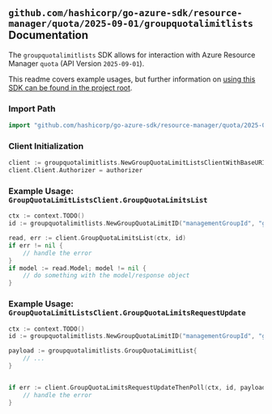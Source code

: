 
## `github.com/hashicorp/go-azure-sdk/resource-manager/quota/2025-09-01/groupquotalimitlists` Documentation

The `groupquotalimitlists` SDK allows for interaction with Azure Resource Manager `quota` (API Version `2025-09-01`).

This readme covers example usages, but further information on [using this SDK can be found in the project root](https://github.com/hashicorp/go-azure-sdk/tree/main/docs).

### Import Path

```go
import "github.com/hashicorp/go-azure-sdk/resource-manager/quota/2025-09-01/groupquotalimitlists"
```


### Client Initialization

```go
client := groupquotalimitlists.NewGroupQuotaLimitListsClientWithBaseURI("https://management.azure.com")
client.Client.Authorizer = authorizer
```


### Example Usage: `GroupQuotaLimitListsClient.GroupQuotaLimitsList`

```go
ctx := context.TODO()
id := groupquotalimitlists.NewGroupQuotaLimitID("managementGroupId", "groupQuotaName", "resourceProviderName", "groupQuotaLimitName")

read, err := client.GroupQuotaLimitsList(ctx, id)
if err != nil {
	// handle the error
}
if model := read.Model; model != nil {
	// do something with the model/response object
}
```


### Example Usage: `GroupQuotaLimitListsClient.GroupQuotaLimitsRequestUpdate`

```go
ctx := context.TODO()
id := groupquotalimitlists.NewGroupQuotaLimitID("managementGroupId", "groupQuotaName", "resourceProviderName", "groupQuotaLimitName")

payload := groupquotalimitlists.GroupQuotaLimitList{
	// ...
}


if err := client.GroupQuotaLimitsRequestUpdateThenPoll(ctx, id, payload); err != nil {
	// handle the error
}
```
